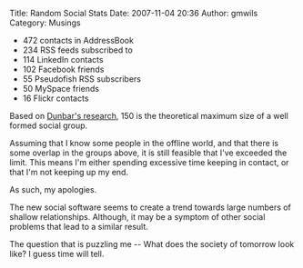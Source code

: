 Title: Random Social Stats
Date: 2007-11-04 20:36
Author: gmwils
Category: Musings

-   472 contacts in AddressBook
-   234 RSS feeds subscribed to
-   114 LinkedIn contacts
-   102 Facebook friends
-   55 Pseudofish RSS subscribers
-   50 MySpace friends
-   16 Flickr contacts

Based on [Dunbar's research][], 150 is the theoretical maximum size of a
well formed social group.

Assuming that I know some people in the offline world, and that there is
some overlap in the groups above, it is still feasible that I've
exceeded the limit. This means I'm either spending excessive time
keeping in contact, or that I'm not keeping up my end.

As such, my apologies.

The new social software seems to create a trend towards large numbers of
shallow relationships. Although, it may be a symptom of other social
problems that lead to a similar result.

The question that is puzzling me -- What does the society of tomorrow
look like? I guess time will tell.

  [Dunbar's research]: http://en.wikipedia.org/wiki/Dunbar's_number

